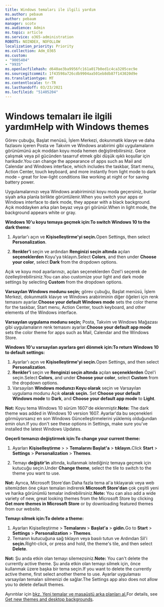```yaml
---
title: Windows temaları ile ilgili yardım
ms.author: pebaum
author: pebaum
manager: scotv
ms.audience: Admin
ms.topic: article
ms.service: o365-administration
ROBOTS: NOINDEX, NOFOLLOW
localization_priority: Priority
ms.collection: Adm_O365
ms.custom:
- "9005404"
- "9935"
ms.openlocfilehash: d640ae3ba9956fc161a017b0ed1c4ca3205cec9e
ms.sourcegitcommit: 1f43598a726cdb9904aa501eb8db87f143020d9e
ms.translationtype: MT
ms.contentlocale: tr-TR
ms.lasthandoff: 03/23/2021
ms.locfileid: "51405204"
---
```

# <a name="help-with-windows-themes"></a><span data-ttu-id="561f6-102">Windows temaları ile ilgili yardım</span><span class="sxs-lookup"><span data-stu-id="561f6-102">Help with Windows themes</span></span>

<span data-ttu-id="561f6-103">Görev çubuğu, Başlat menüsü, İşlem Merkezi, dokunmatik klavye ve daha fazlasını içeren Posta ve Takvim ve Windows arabirimi gibi uygulamaların görünümünü açık moddan koyu moda hemen değiştirebilirsiniz. Gece çalışmak veya pil gücünden tasarruf etmek gibi düşük ışıklı koşullar için harikadır.</span><span class="sxs-lookup"><span data-stu-id="561f6-103">You can change the appearance of apps such as Mail and Calendar and Windows interface, which includes the taskbar, Start menu, Action Center, touch keyboard, and more instantly from light mode to dark mode – great for low-light conditions like working at night or for saving battery power.</span></span>  

<span data-ttu-id="561f6-104">Uygulamalarınızı veya Windows arabiriminizi koyu moda geçersiniz, bunlar siyah arka planla birlikte görüntülenir.</span><span class="sxs-lookup"><span data-stu-id="561f6-104">When you switch your apps or Windows interface to dark mode, they appear with a black background.</span></span> <span data-ttu-id="561f6-105">Açık moddayken arka plan beyaz veya gri görünür.</span><span class="sxs-lookup"><span data-stu-id="561f6-105">When in light mode, the background appears white or gray.</span></span>
 
<span data-ttu-id="561f6-106">**Windows 10'u koyu temaya geçmek için:**</span><span class="sxs-lookup"><span data-stu-id="561f6-106">**To switch Windows 10 to the dark theme:**</span></span>

1. <span data-ttu-id="561f6-107">Ayarlar'ı açın ve **Kişiselleştirme'yi seçin.**</span><span class="sxs-lookup"><span data-stu-id="561f6-107">Open Settings, then select **Personalization**.</span></span>
  
1. <span data-ttu-id="561f6-108">**Renkler'i** seçin ve ardından **Renginizi seçin altında** açılan **seçeneklerden** Koyu'ya tıklayın.</span><span class="sxs-lookup"><span data-stu-id="561f6-108">Select **Colors**, and then under **Choose your color**, select **Dark** from the dropdown options.</span></span>

<span data-ttu-id="561f6-109">Açık ve koyu mod ayarlarınızı, açılan  seçeneklerden Özel'i seçerek de özelleştirebilirsiniz.</span><span class="sxs-lookup"><span data-stu-id="561f6-109">You can also customize your light and dark mode settings by selecting **Custom** from the dropdown options.</span></span>

<span data-ttu-id="561f6-110">**Varsayılan Windows modunu seçin;** görev çubuğu, Başlat menüsü, İşlem Merkezi, dokunmatik klavye ve Windows arabiriminin diğer öğeleri için renk temasını ayarlar.</span><span class="sxs-lookup"><span data-stu-id="561f6-110">**Choose your default Windows mode** sets the color theme for the taskbar, Start menu, Action Center, touch keyboard, and other elements of the Windows interface.</span></span>  

<span data-ttu-id="561f6-111">**Varsayılan uygulama modunu seçin;** Posta, Takvim ve Windows Mağazası gibi uygulamaların renk temasını ayarlar.</span><span class="sxs-lookup"><span data-stu-id="561f6-111">**Choose your default app mode** sets the color theme for apps such as Mail, Calendar and the Windows Store.</span></span>
 
<span data-ttu-id="561f6-112">**Windows 10'u varsayılan ayarlara geri dönmek için:**</span><span class="sxs-lookup"><span data-stu-id="561f6-112">**To return Windows 10 to default settings:**</span></span>

1. <span data-ttu-id="561f6-113">Ayarlar'ı açın ve **Kişiselleştirme'yi seçin.**</span><span class="sxs-lookup"><span data-stu-id="561f6-113">Open Settings, and then select **Personalization**.</span></span>  
1. <span data-ttu-id="561f6-114">**Renkler'i** seçin ve **Renginizi seçin altında** açılan **seçeneklerden** Özel'i seçin.</span><span class="sxs-lookup"><span data-stu-id="561f6-114">Select **Colors**, and under **Choose your color**, select **Custom** from the dropdown options.</span></span>  
1. <span data-ttu-id="561f6-115">Varsayılan **Windows modunızı Koyu olarak** seçin ve Varsayılan uygulama modunu Açık **olarak** **seçin.** </span><span class="sxs-lookup"><span data-stu-id="561f6-115">Set **Choose your default Windows mode** to **Dark**, and **Choose your default app mode** to **Light**.</span></span>

<span data-ttu-id="561f6-116">**Not:** Koyu tema Windows 10 sürüm 1607'de eklenmiştir.</span><span class="sxs-lookup"><span data-stu-id="561f6-116">**Note:** The dark theme was added in Windows 10 version 1607.</span></span> <span data-ttu-id="561f6-117">Ayarlar'da bu seçenekleri görmüyorsanız en son Windows Güncelleştirmelerini yüklemiş olduğundan emin olun.</span><span class="sxs-lookup"><span data-stu-id="561f6-117">If you don't see these options in Settings, make sure you've installed the latest Windows Updates.</span></span>

<span data-ttu-id="561f6-118">**Geçerli temanızı değiştirmek için:**</span><span class="sxs-lookup"><span data-stu-id="561f6-118">**To change your current theme:**</span></span>

1. <span data-ttu-id="561f6-119">Ayarları **Kişiselleştirme**  >    >  **Temalarını Başlat'a**  >  **tıklayın.**</span><span class="sxs-lookup"><span data-stu-id="561f6-119">Click **Start** > **Settings** > **Personalization** > **Themes**.</span></span>  

1. <span data-ttu-id="561f6-120">Temayı **değiştir'in** altında, kullanmak istediğiniz temaya geçmek için kutucuğu seçin.</span><span class="sxs-lookup"><span data-stu-id="561f6-120">Under **Change theme**, select the tile to switch to the theme you want to use.</span></span> 

<span data-ttu-id="561f6-121">**Not:** Ayrıca, Microsoft Store'dan Daha fazla tema al'a tıklayarak veya web sitemizden öne çıkan temaları indirerek **Microsoft Store'dan** çok çeşitli yeni ve harika görünümlü temalar indirebilirsiniz.</span><span class="sxs-lookup"><span data-stu-id="561f6-121">**Note:** You can also add a wide variety of new, great looking themes from the Microsoft Store by clicking **Get more themes in Microsoft Store** or by downloading featured themes from our website.</span></span>

<span data-ttu-id="561f6-122">**Temayı silmek için:**</span><span class="sxs-lookup"><span data-stu-id="561f6-122">**To delete a theme:**</span></span>

1. <span data-ttu-id="561f6-123">Ayarları Kişiselleştirme  >  **Temalarını**  >  **Başlat'a**  >  **gidin.**</span><span class="sxs-lookup"><span data-stu-id="561f6-123">Go to **Start** > **Settings** > **Personalization** > **Themes**.</span></span> 
1. <span data-ttu-id="561f6-124">Temanın kutucuğuna sağ tıklayın veya basılı tutun ve Ardından Sil'i **seçin.**</span><span class="sxs-lookup"><span data-stu-id="561f6-124">Right-click, or press and hold, the theme's tile, and then select **Delete**.</span></span> 

<span data-ttu-id="561f6-125">**Not:** Şu anda etkin olan temayı silemezsiniz.</span><span class="sxs-lookup"><span data-stu-id="561f6-125">**Note:** You can't delete the currently active theme.</span></span> <span data-ttu-id="561f6-126">Şu anda etkin olan temayı silmek için, önce kullanmak üzere başka bir tema seçin.</span><span class="sxs-lookup"><span data-stu-id="561f6-126">If you want to delete the currently active theme, first select another theme to use.</span></span> <span data-ttu-id="561f6-127">Ayarlar uygulaması varsayılan temaları silmenizi de sağlar.</span><span class="sxs-lookup"><span data-stu-id="561f6-127">The Settings app also does not allow you to delete default themes.</span></span>

<span data-ttu-id="561f6-128">Ayrıntılar için [bkz. Yeni temalar ve masaüstü arka planları al.](https://support.microsoft.com/windows/get-new-themes-and-desktop-backgrounds-09e3e0a6-02e3-5ecd-22a1-5d048e3cb0d3)</span><span class="sxs-lookup"><span data-stu-id="561f6-128">For details, see [Get new themes and desktop backgrounds](https://support.microsoft.com/windows/get-new-themes-and-desktop-backgrounds-09e3e0a6-02e3-5ecd-22a1-5d048e3cb0d3).</span></span>
